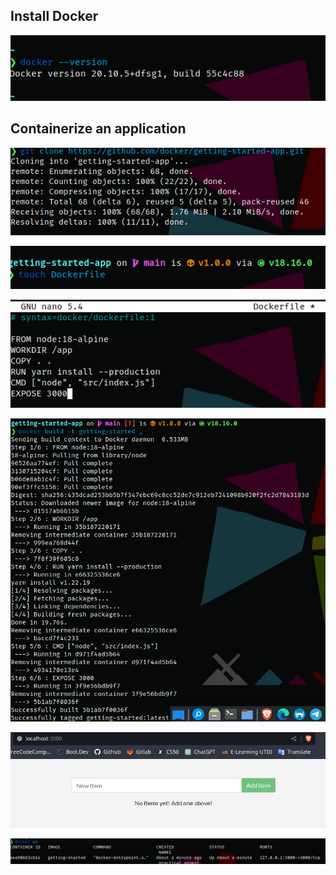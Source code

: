 ## Install Docker
![](gambar-01)

## Containerize an application
![](gambar-02.png)

![](gambar-03.png)

![](gambar-04.png)

![](gambar-05.png)

![](gambar-06.png)

![](gambar-07.png)
